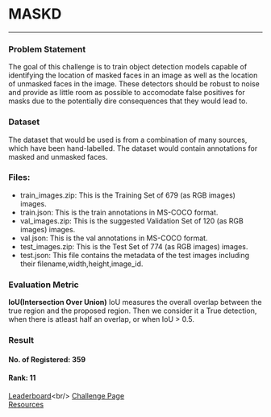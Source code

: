# MASKD
___
### Problem Statement
The goal of this challenge is to train object detection models capable of identifying the location of masked faces in an image as well as the location of unmasked faces in the image. These detectors should be robust to noise and provide as little room as possible to accomodate false positives for masks due to the potentially dire consequences that they would lead to.

### Dataset
The dataset that would be used is from a combination of many sources, which have been hand-labelled. The dataset would contain annotations for masked and unmasked faces.

### Files:
* train_images.zip: This is the Training Set of 679 (as RGB images) images.
* train.json: This is the train annotations in MS-COCO format.
* val_images.zip: This is the suggested Validation Set of 120 (as RGB images) images.
* val.json: This is the val annotations in MS-COCO format.
* test_images.zip: This is the Test Set of 774 (as RGB images) images.
* test.json: This file contains the metadata of the test images including their filename,width,height,image_id.

### Evaluation Metric
**IoU(Intersection Over Union)**
IoU measures the overall overlap between the true region and the proposed region. Then we consider it a True detection, when there is atleast half an overlap, or when IoU > 0.5.

### Result
#### No. of Registered: 359
#### Rank: 11

[Leaderboard](https://www.aicrowd.com/challenges/aicrowd-blitz-2/problems/maskd/leaderboards?)<br/>
[Challenge Page](https://www.aicrowd.com/challenges/aicrowd-blitz-2/problems/maskd)<br/>
[Resources](https://www.aicrowd.com/challenges/aicrowd-blitz-2/problems/maskd/dataset_files)
